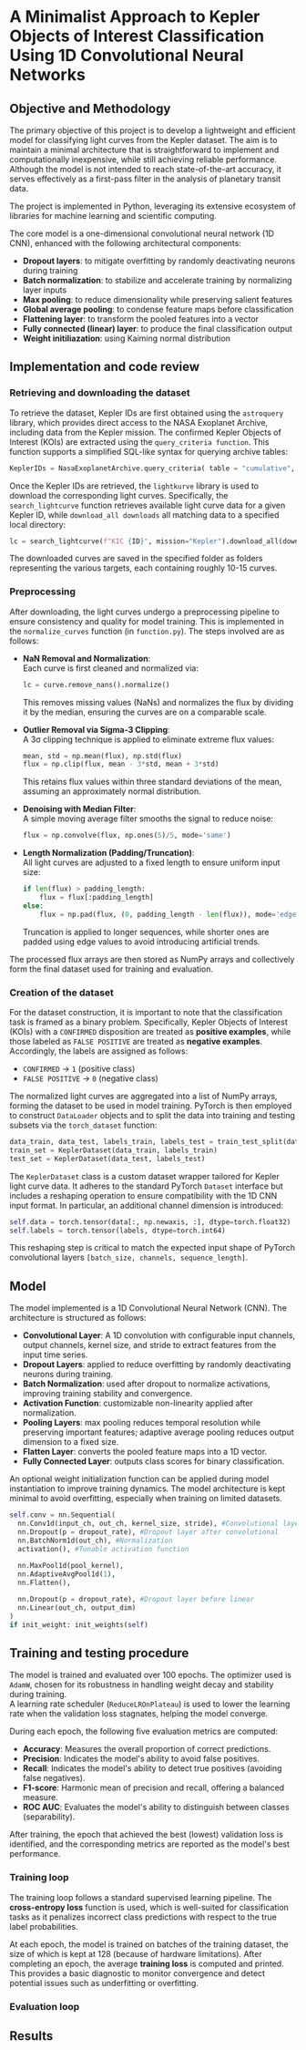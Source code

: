 # A Minimalist Approach to Kepler Objects of Interest Classification Using 1D Convolutional Neural Networks

## Objective and Methodology

The primary objective of this project is to develop a lightweight and efficient model for classifying light curves from the Kepler dataset. The aim is to maintain a minimal architecture that is straightforward to implement and computationally inexpensive, while still achieving reliable performance. Although the model is not intended to reach state-of-the-art accuracy, it serves effectively as a first-pass filter in the analysis of planetary transit data.

The project is implemented in Python, leveraging its extensive ecosystem of libraries for machine learning and scientific computing.

The core model is a one-dimensional convolutional neural network (1D CNN), enhanced with the following architectural components:

- **Dropout layers**: to mitigate overfitting by randomly deactivating neurons during training  
- **Batch normalization**: to stabilize and accelerate training by normalizing layer inputs  
- **Max pooling**: to reduce dimensionality while preserving salient features  
- **Global average pooling**: to condense feature maps before classification  
- **Flattening layer**: to transform the pooled features into a vector  
- **Fully connected (linear) layer**: to produce the final classification output
- **Weight initiliazation**: using Kaiming normal distribution 

## Implementation and code review

### Retrieving and downloading the dataset

To retrieve the dataset, Kepler IDs are first obtained using the `astroquery` library, which provides direct access to the NASA Exoplanet Archive, including data from the Kepler mission. 
The confirmed Kepler Objects of Interest (KOIs) are extracted using the `query_criteria function`. This function supports a simplified SQL-like syntax for querying archive tables: 
```python
KeplerIDs = NasaExoplanetArchive.query_criteria( table = "cumulative", select = "kepid, koi_disposition", where = "koi_disposition = 'CONFIRMED'")
```

Once the Kepler IDs are retrieved, the `lightkurve` library is used to download the corresponding light curves. 
Specifically, the `search_lightcurve` function retrieves available light curve data for a given Kepler ID, while `download_all downloads` all matching data to a specified local directory:
```python
lc = search_lightcurve(f"KIC {ID}", mission="Kepler").download_all(download_dir=download_dir)  
```

The downloaded curves are saved in the specified folder as folders representing the various targets, each containing roughly 10-15 curves.

### Preprocessing

After downloading, the light curves undergo a preprocessing pipeline to ensure consistency and quality for model training. This is implemented in the `normalize_curves` function (in `function.py`). The steps involved are as follows:

- **NaN Removal and Normalization**:  
  Each curve is first cleaned and normalized via:
  ```python
  lc = curve.remove_nans().normalize()
  ```
  This removes missing values (NaNs) and normalizes the flux by dividing it by the median, ensuring the curves are on a comparable scale.

- **Outlier Removal via Sigma-3 Clipping**:  
  A 3σ clipping technique is applied to eliminate extreme flux values:
  ```python
  mean, std = np.mean(flux), np.std(flux)
  flux = np.clip(flux, mean - 3*std, mean + 3*std)
  ```
  This retains flux values within three standard deviations of the mean, assuming an approximately normal distribution.

- **Denoising with Median Filter**:  
  A simple moving average filter smooths the signal to reduce noise:
  ```python
  flux = np.convolve(flux, np.ones(5)/5, mode='same')
  ```

- **Length Normalization (Padding/Truncation)**:  
  All light curves are adjusted to a fixed length to ensure uniform input size:
  ```python
  if len(flux) > padding_length:
      flux = flux[:padding_length]
  else:
      flux = np.pad(flux, (0, padding_length - len(flux)), mode='edge')
  ```
  Truncation is applied to longer sequences, while shorter ones are padded using edge values to avoid introducing artificial trends.

The processed flux arrays are then stored as NumPy arrays and collectively form the final dataset used for training and evaluation.

### Creation of the dataset

For the dataset construction, it is important to note that the classification task is framed as a binary problem. Specifically, Kepler Objects of Interest (KOIs) with a `CONFIRMED` disposition are treated as **positive examples**, while those labeled as `FALSE POSITIVE` are treated as **negative examples**. Accordingly, the labels are assigned as follows:
- `CONFIRMED` → `1` (positive class)  
- `FALSE POSITIVE` → `0` (negative class)


The normalized light curves are aggregated into a list of NumPy arrays, forming the dataset to be used in model training. PyTorch is then employed to construct `DataLoader` objects and to split the data into training and testing subsets via the `torch_dataset` function:
```python
data_train, data_test, labels_train, labels_test = train_test_split(data, labels, test_size=test_ratio, stratify=labels)
train_set = KeplerDataset(data_train, labels_train)
test_set = KeplerDataset(data_test, labels_test)
```

The `KeplerDataset` class is a custom dataset wrapper tailored for Kepler light curve data. It adheres to the standard PyTorch `Dataset` interface but includes a reshaping operation to ensure compatibility with the 1D CNN input format. In particular, an additional channel dimension is introduced:
```python
self.data = torch.tensor(data[:, np.newaxis, :], dtype=torch.float32)
self.labels = torch.tensor(labels, dtype=torch.int64)
```

This reshaping step is critical to match the expected input shape of PyTorch convolutional layers `[batch_size, channels, sequence_length]`.

## Model

The model implemented is a 1D Convolutional Neural Network (CNN). The architecture is structured as follows:

- **Convolutional Layer**: A 1D convolution with configurable input channels, output channels, kernel size, and stride to extract features from the input time series.
- **Dropout Layers**: applied to reduce overfitting by randomly deactivating neurons during training.
- **Batch Normalization**: used after dropout to normalize activations, improving training stability and convergence.
- **Activation Function**: customizable non-linearity applied after normalization.
- **Pooling Layers**: max pooling reduces temporal resolution while preserving important features; adaptive average pooling reduces output dimension to a fixed size.
- **Flatten Layer**: converts the pooled feature maps into a 1D vector.
- **Fully Connected Layer**: outputs class scores for binary classification.

An optional weight initialization function can be applied during model instantiation to improve training dynamics. The model architecture is kept minimal to avoid overfitting, especially when training on limited datasets.
```python
self.conv = nn.Sequential(    
  nn.Conv1d(input_ch, out_ch, kernel_size, stride), #Convolutional layer
  nn.Dropout(p = dropout_rate), #Dropout layer after convolutional
  nn.BatchNorm1d(out_ch), #Normalization
  activation(), #Tunable activation function
 
  nn.MaxPool1d(pool_kernel),
  nn.AdaptiveAvgPool1d(1),
  nn.Flatten(),

  nn.Dropout(p = dropout_rate), #Dropout layer before linear
  nn.Linear(out_ch, output_dim)                
)      
if init_weight: init_weights(self)
```

## Training and testing procedure

The model is trained and evaluated over 100 epochs. The optimizer used is `AdamW`, chosen for its robustness in handling weight decay and stability during training.  
A learning rate scheduler (`ReduceLROnPlateau`) is used to lower the learning rate when the validation loss stagnates, helping the model converge.

During each epoch, the following five evaluation metrics are computed:
- **Accuracy**: Measures the overall proportion of correct predictions.
- **Precision**: Indicates the model's ability to avoid false positives.
- **Recall**: Indicates the model's ability to detect true positives (avoiding false negatives).
- **F1-score**: Harmonic mean of precision and recall, offering a balanced measure.
- **ROC AUC**: Evaluates the model's ability to distinguish between classes (separability).

After training, the epoch that achieved the best (lowest) validation loss is identified, and the corresponding metrics are reported as the model's best performance.

### Training loop
The training loop follows a standard supervised learning pipeline. The **cross-entropy loss** function is used, which is well-suited for classification tasks as it penalizes incorrect class predictions with respect to the true label probabilities.

At each epoch, the model is trained on batches of the training dataset, the size of which is kept at 128 (because of hardware limitations). After completing an epoch, the average **training loss** is computed and printed. This provides a basic diagnostic to monitor convergence and detect potential issues such as underfitting or overfitting. 

### Evaluation loop

## Results
























